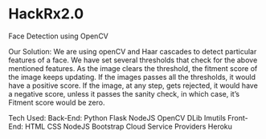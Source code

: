 # HackRx2.0
Face Detection using OpenCV

Our Solution:
We are using openCV and Haar cascades to detect particular features of a face. 
We have set several thresholds that check for the above mentioned features. 
As the image clears the threshold, the fitment score of the image keeps updating. 
If the images passes all the thresholds, it would have a positive score. If the image, at any step, gets rejected,
it would have a negative score, unless it passes the sanity check, in which case, it’s Fitment score would be zero.

Tech Used:
Back-End:
Python
Flask
NodeJS
OpenCV
DLib
Imutils
Front-End:
HTML
CSS
NodeJS
Bootstrap
Cloud Service Providers
Heroku
